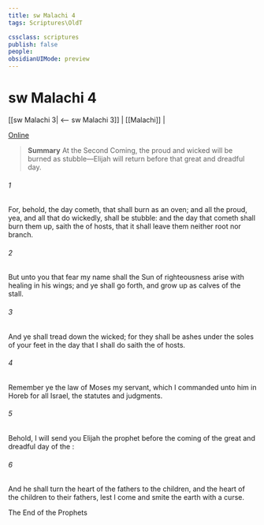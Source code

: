 ```yaml
---
title: sw Malachi 4
tags: Scriptures\OldT

cssclass: scriptures
publish: false
people:
obsidianUIMode: preview
---
```


# sw Malachi 4
[[sw Malachi 3| <-- sw Malachi 3]] | [[Malachi]] |

[Online](https://churchofjesuschrist.org/study/scriptures/ot/mal/4?lang=eng)

> __Summary__
At the Second Coming, the proud and wicked will be burned as stubble—Elijah will return before that great and dreadful day.

###### 1 
For, behold, the day cometh, that shall burn as an oven; and all the proud, yea, and all that do wickedly, shall be stubble: and the day that cometh shall burn them up, saith the  of hosts, that it shall leave them neither root nor branch.

###### 2 
But unto you that fear my name shall the Sun of righteousness arise with healing in his wings; and ye shall go forth, and grow up as calves of the stall.

###### 3 
And ye shall tread down the wicked; for they shall be ashes under the soles of your feet in the day that I shall do  saith the  of hosts.

###### 4 
Remember ye the law of Moses my servant, which I commanded unto him in Horeb for all Israel,  the statutes and judgments.

###### 5 
Behold, I will send you Elijah the prophet before the coming of the great and dreadful day of the :

###### 6 
And he shall turn the heart of the fathers to the children, and the heart of the children to their fathers, lest I come and smite the earth with a curse.

The End of the Prophets

